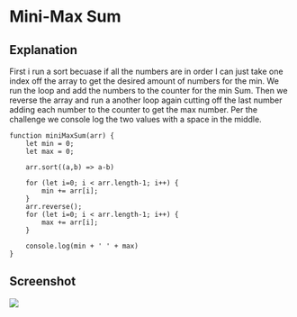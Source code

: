 # Mini-Max Sum

## Explanation
First i run a sort becuase if all the numbers are in order I can just take one index off the array to get the desired amount of numbers for the min. We run the loop and add the numbers to the counter for the min Sum. Then we reverse the array and run a another loop again cutting off the last number adding each number to the counter to get the max number. Per the challenge we console log the two values with a space in the middle.

```
function miniMaxSum(arr) {
    let min = 0;
    let max = 0;
    
    arr.sort((a,b) => a-b)
    
    for (let i=0; i < arr.length-1; i++) {
        min += arr[i];
    }
    arr.reverse();
    for (let i=0; i < arr.length-1; i++) {
        max += arr[i];
    }
    
    console.log(min + ' ' + max)
}
```

## Screenshot
<img src="https://i.imgur.com/dF5tAZv.png">